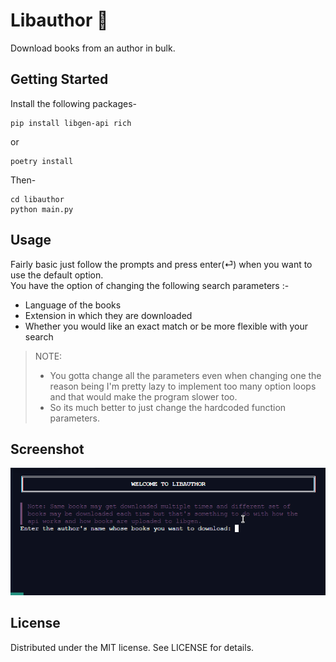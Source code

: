 # Libauthor 📔️

Download books from an author in bulk.

## Getting Started 
Install the following packages- 
```
pip install libgen-api rich
```
or 
```
poetry install
```
Then-
```
cd libauthor
python main.py
```

## Usage 
Fairly basic just follow the prompts and press enter(⏎) when you want to use the default option.  
You have the option of changing the following search parameters :- 
* Language of the books
* Extension in which they are downloaded
* Whether you would like an exact match or be more flexible with your search

> NOTE: 
>* You gotta change all the parameters even when changing one the reason being I'm pretty lazy to implement too many option loops and that would make the program slower too.  
>* So its much better to just change the hardcoded function parameters.

## Screenshot
![Usage.gif](assets/usecase.gif)

## License
Distributed under the MIT license. See LICENSE for details.
